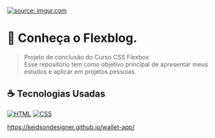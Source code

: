 <a href="https://imgur.com/03fc8Eg"><img src="https://i.imgur.com/03fc8Eg.png" title="source: imgur.com" /></a>

# 📱 Conheça o Flexblog.
> Projeto de conclusão do Curso CSS Flexbox <br>
> Esse repositório tem como objetivo principal de apresentar meus estudos e aplicar em projetos pessoias.

## ☕ Tecnologias Usadas

[![HTML](https://img.shields.io/badge/html%20-%23323330.svg?&style=for-the-badge&logo=html&logoColor=black&color=FF8000)](#)
[![CSS](https://img.shields.io/badge/css%20-%23323330.svg?&style=for-the-badge&logo=css&logoColor=black&color=2E64FE)](#)

https://keidsondesigner.github.io/wallet-app/
